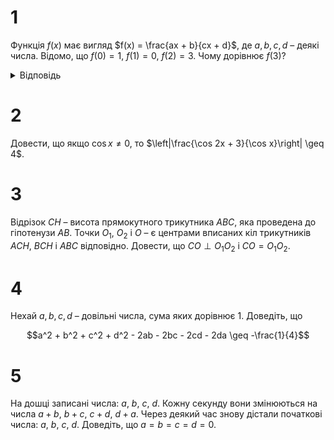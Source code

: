 # 1
Функція $f(x)$ має вигляд $f(x) = \frac{ax + b}{cx + d}$, де $a, b, c, d$ – деякі числа. Відомо, що $f(0) = 1$, $f(1) = 0$, $f(2) = 3$. Чому дорівнює $f(3)$?
<details><summary>Відповідь</summary>

$f(3) = 2$
</details>

# 2
Довести, що якщо $\cos{x} \neq 0$, то $\left|\frac{\cos 2x + 3}{\cos x}\right| \geq 4$.
# 3
Відрізок $CH$ – висота прямокутного трикутника $ABC$, яка проведена до гіпотенузи $AB$. Точки $O_1$, $O_2$ і $O$ – є центрами вписаних кіл трикутників $ACH$, $BCH$ і $ABC$ відповідно. Довести, що $CO \perp O_1O_2$ і $CO= O_1O_2$.
# 4
Нехай $a, b, c, d$ – довільні числа, сума яких дорівнює 1. Доведіть, що
```math
a^2 + b^2 + c^2 + d^2 - 2ab - 2bc - 2cd - 2da \geq -\frac{1}{4}
```
# 5
На дошці записані числа: $a$, $b$, $c$, $d$. Кожну секунду вони змінюються на числа $a+b$, $b+c$, $c+d$, $d+a$. Через деякий час знову дістали початкові числа: $a$, $b$, $c$, $d$. Доведіть, що $a = b = c = d = 0$.
